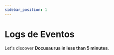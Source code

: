 ```yaml
---
sidebar_position: 1
---
```


# Logs de Eventos

Let's discover **Docusaurus in less than 5 minutes**.

